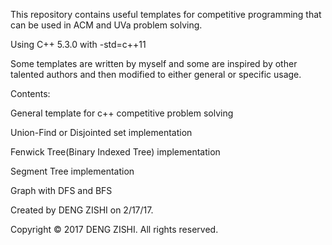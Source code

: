 This repository contains useful templates for competitive programming that can be used in ACM and UVa problem solving.

Using C++ 5.3.0 with -std=c++11

Some templates are written by myself and some are inspired by other talented authors and then modified to either general or specific usage.

Contents:

 General template for c++ competitive problem solving

 Union-Find or Disjointed set implementation

 Fenwick Tree(Binary Indexed Tree) implementation

 Segment Tree implementation

 Graph with DFS and BFS

Created by DENG ZISHI on 2/17/17.

Copyright © 2017 DENG ZISHI. All rights reserved.


